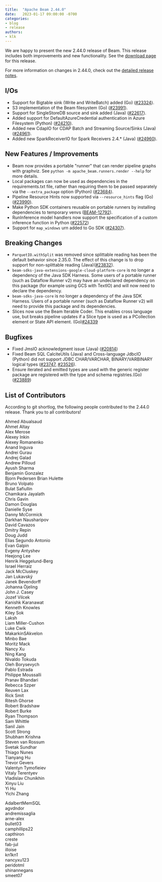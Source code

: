 ```yaml
---
title:  "Apache Beam 2.44.0"
date:   2023-01-17 09:00:00 -0700
categories:
- blog
- release
authors:
- klk
---
```


<!--
Licensed under the Apache License, Version 2.0 (the "License");
you may not use this file except in compliance with the License.
You may obtain a copy of the License at
http://www.apache.org/licenses/LICENSE-2.0
Unless required by applicable law or agreed to in writing, software
distributed under the License is distributed on an "AS IS" BASIS,
WITHOUT WARRANTIES OR CONDITIONS OF ANY KIND, either express or implied.
See the License for the specific language governing permissions and
limitations under the License.
-->

We are happy to present the new 2.44.0 release of Beam.
This release includes both improvements and new functionality.
See the [download page](/get-started/downloads/#2430-2023-01-13) for this release.

<!--more-->

For more information on changes in 2.44.0, check out the [detailed release notes](https://github.com/apache/beam/milestone/7?closed=1).

## I/Os

* Support for Bigtable sink (Write and WriteBatch) added (Go) ([#23324](https://github.com/apache/beam/issues/23324)).
* S3 implementation of the Beam filesystem (Go) ([#23991](https://github.com/apache/beam/issues/23991)).
* Support for SingleStoreDB source and sink added (Java) ([#22617](https://github.com/apache/beam/issues/22617)).
* Added support for DefaultAzureCredential authentication in Azure Filesystem (Python) ([#24210](https://github.com/apache/beam/issues/24210)).
* Added new CdapIO for CDAP Batch and Streaming Source/Sinks (Java) ([#24961](https://github.com/apache/beam/issues/24961)).
* Added new SparkReceiverIO for Spark Receivers 2.4.* (Java) ([#24960](https://github.com/apache/beam/issues/24960)).

## New Features / Improvements

* Beam now provides a portable "runner" that can render pipeline graphs with
  graphviz.  See `python -m apache_beam.runners.render --help` for more details.
* Local packages can now be used as dependencies in the requirements.txt file, rather
  than requiring them to be passed separately via the `--extra_package` option
  (Python) ([#23684](https://github.com/apache/beam/pull/23684)).
* Pipeline Resource Hints now supported via `--resource_hints` flag (Go) ([#23990](https://github.com/apache/beam/pull/23990)).
* Make Python SDK containers reusable on portable runners by installing dependencies to temporary venvs ([BEAM-12792](https://issues.apache.org/jira/browse/BEAM-12792)).
* RunInference model handlers now support the specification of a custom inference function in Python ([#22572](https://github.com/apache/beam/issues/22572))
* Support for `map_windows` urn added to Go SDK ([#24307](https://github.apache/beam/pull/24307)).

## Breaking Changes

* `ParquetIO.withSplit` was removed since splittable reading has been the default behavior since 2.35.0. The effect of
  this change is to drop support for non-splittable reading (Java)([#23832](https://github.com/apache/beam/issues/23832)).
* `beam-sdks-java-extensions-google-cloud-platform-core` is no longer a
  dependency of the Java SDK Harness. Some users of a portable runner (such as Dataflow Runner v2)
  may have an undeclared dependency on this package (for example using GCS with
  TextIO) and will now need to declare the dependency.
* `beam-sdks-java-core` is no longer a dependency of the Java SDK Harness. Users of a portable
  runner (such as Dataflow Runner v2) will need to provide this package and its dependencies.
* Slices now use the Beam Iterable Coder. This enables cross language use, but breaks pipeline updates
  if a Slice type is used as a PCollection element or State API element. (Go)[#24339](https://github.com/apache/beam/issues/24339)

## Bugfixes

* Fixed JmsIO acknowledgment issue (Java) ([#20814](https://github.com/apache/beam/issues/20814))
* Fixed Beam SQL CalciteUtils (Java) and Cross-language JdbcIO (Python) did not support JDBC CHAR/VARCHAR, BINARY/VARBINARY logical types ([#23747](https://github.com/apache/beam/issues/23747), [#23526](https://github.com/apache/beam/issues/23526)).
* Ensure iterated and emitted types are used with the generic register package are registered with the type and schema registries.(Go) ([#23889](https://github.com/apache/beam/pull/23889))

## List of Contributors

According to git shortlog, the following people contributed to the 2.44.0 release. Thank you to all contributors!

Ahmed Abualsaud  
Ahmet Altay  
Alex Merose  
Alexey Inkin  
Alexey Romanenko  
Anand Inguva  
Andrei Gurau  
Andrej Galad  
Andrew Pilloud  
Ayush Sharma  
Benjamin Gonzalez  
Bjorn Pedersen
Brian Hulette  
Bruno Volpato  
Bulat Safiullin  
Chamikara Jayalath  
Chris Gavin  
Damon Douglas  
Danielle Syse  
Danny McCormick  
Darkhan Nausharipov  
David Cavazos  
Dmitry Repin  
Doug Judd  
Elias Segundo Antonio  
Evan Galpin  
Evgeny Antyshev  
Heejong Lee  
Henrik Heggelund-Berg  
Israel Herraiz  
Jack McCluskey  
Jan Lukavský  
Janek Bevendorff  
Johanna Öjeling  
John J. Casey  
Jozef Vilcek  
Kanishk Karanawat  
Kenneth Knowles  
Kiley Sok  
Laksh  
Liam Miller-Cushon  
Luke Cwik  
MakarkinSAkvelon  
Minbo Bae  
Moritz Mack  
Nancy Xu  
Ning Kang  
Nivaldo Tokuda  
Oleh Borysevych  
Pablo Estrada  
Philippe Moussalli  
Pranav Bhandari  
Rebecca Szper  
Reuven Lax  
Rick Smit  
Ritesh Ghorse  
Robert Bradshaw  
Robert Burke  
Ryan Thompson  
Sam Whittle  
Sanil Jain  
Scott Strong  
Shubham Krishna  
Steven van Rossum  
Svetak Sundhar  
Thiago Nunes  
Tianyang Hu  
Trevor Gevers  
Valentyn Tymofieiev  
Vitaly Terentyev  
Vladislav Chunikhin  
Xinyu Liu  
Yi Hu  
Yichi Zhang  

AdalbertMemSQL  
agvdndor  
andremissaglia  
arne-alex  
bullet03  
camphillips22  
capthiron  
creste  
fab-jul  
illoise  
kn1kn1  
nancyxu123  
peridotml  
shinannegans  
smeet07  
